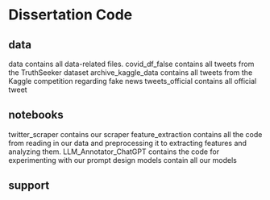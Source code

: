 # Dissertation Code

## data 
data contains all data-related files. 
covid_df_false contains all tweets from the TruthSeeker dataset
archive_kaggle_data contains all tweets from the Kaggle competition regarding fake news
tweets_official contains all official tweet

## notebooks
twitter_scraper contains our scraper 
feature_extraction contains all the code from reading in our data and preprocessing it to extracting features and analyzing them.
LLM_Annotator_ChatGPT contains the code for experimenting with our prompt design 
models contain all our models 


## support

